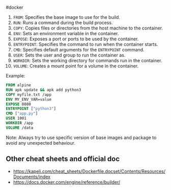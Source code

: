 #docker

1.  `FROM`: Specifies the base image to use for the build.
2.  `RUN`: Runs a command during the build process.
3.  `COPY`: Copies files or directories from the host machine to the container.
4.  `ENV`: Sets an environment variable in the container.
5.  `EXPOSE`: Exposes a port or ports to be used by the container.
6.  `ENTRYPOINT`: Specifies the command to run when the container starts.
7.  `CMD`: Specifies default arguments for the `ENTRYPOINT` command.
8.  `USER`: Sets the user and group to run the container as.
9.  `WORKDIR`: Sets the working directory for commands run in the container.
10.  `VOLUME`: Creates a mount point for a volume in the container.

Example:

```Dockerfile
FROM alpine
RUN apk update && apk add python3
COPY myfile.txt /app
ENV MY_ENV_VAR=value
EXPOSE 8080
ENTRYPOINT ["python3"]
CMD ["app.py"]
USER 1001
WORKDIR /app
VOLUME /data
```

Note: Always try to use specific version of base images and package to avoid any unexpected behaviour.

## Other cheat sheets and official doc
- https://kapeli.com/cheat_sheets/Dockerfile.docset/Contents/Resources/Documents/index
- https://docs.docker.com/engine/reference/builder/


